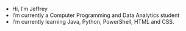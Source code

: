 -  Hi, I’m Jeffrey
-  I’m currently a Computer Programming and Data Analytics student
-  I’m currently learning Java, Python, PowerShell, HTML and CSS. 

<!---
Jcofer228/Jcofer228 is a ✨ special ✨ repository because its `README.md` (this file) appears on your GitHub profile.
You can click the Preview link to take a look at your changes.
--->
